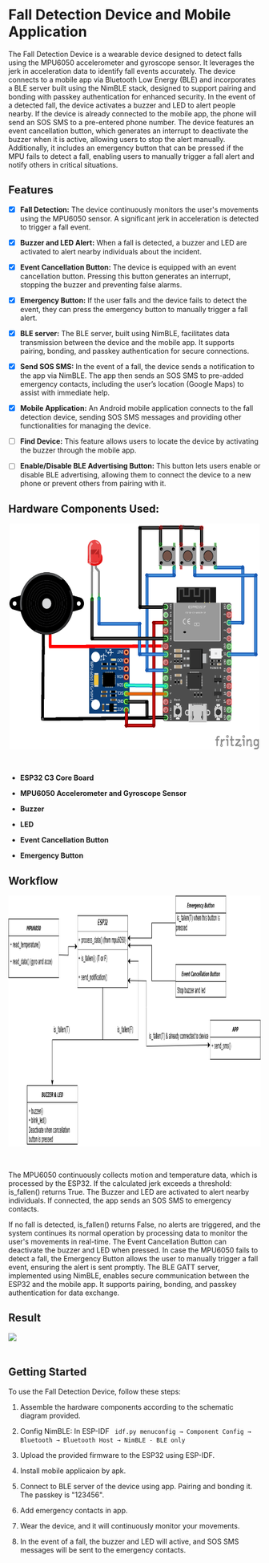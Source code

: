 # Fall Detection Device and Mobile Application


The Fall Detection Device is a wearable device designed to detect falls using the MPU6050 accelerometer and gyroscope sensor. It leverages the jerk in acceleration data to identify fall events accurately.
The device connects to a mobile app via Bluetooth Low Energy (BLE) and incorporates a BLE server built using the NimBLE stack, designed to support pairing and bonding with passkey authentication for enhanced security.
In the event of a detected fall, the device activates a buzzer and LED to alert people nearby. If the device is already connected to the mobile app, the phone will send an SOS SMS to a pre-entered phone number.
The device features an event cancellation button, which generates an interrupt to deactivate the buzzer when it is active, allowing users to stop the alert manually. Additionally, it includes an emergency button that can be pressed if the MPU fails to detect a fall, enabling users to manually trigger a fall alert and notify others in critical situations.



## Features

- [x] **Fall Detection:** The device continuously monitors the user's movements using the MPU6050 sensor. A significant jerk in acceleration is detected to trigger a fall event.

- [x] **Buzzer and LED Alert:** When a fall is detected, a buzzer and LED are activated to alert nearby individuals about the incident.

- [x] **Event Cancellation Button:** The device is equipped with an event cancellation button. Pressing this button generates an interrupt, stopping the buzzer and preventing false alarms.

- [x] **Emergency Button:** If the user falls and the device fails to detect the event, they can press the emergency button to manually trigger a fall alert.

- [x] **BLE server:** The BLE server, built using NimBLE, facilitates data transmission between the device and the mobile app. It supports pairing, bonding, and passkey authentication for secure connections.

- [x] **Send SOS SMS:** In the event of a fall, the device sends a notification to the app via NimBLE. The app then sends an SOS SMS to pre-added emergency contacts, including the user’s location (Google Maps) to assist with immediate help.

- [x] **Mobile Application:** An Android mobile application connects to the fall detection device, sending SOS SMS messages and providing other functionalities for managing the device.

- [ ] **Find Device:** This feature allows users to locate the device by activating the buzzer through the mobile app.

- [ ] **Enable/Disable BLE Advertising Button:** This button lets users enable or disable BLE advertising, allowing them to connect the device to a new phone or prevent others from pairing with it.

## Hardware Components Used:
<p align="center">
<img src="https://github.com/hienlk/fallen-detector/blob/sp/res/falldetector_bb.png" height="450" width="500">
</p>
<br>

- **ESP32 C3 Core Board** 

- **MPU6050 Accelerometer and Gyroscope Sensor** 

- **Buzzer** 

- **LED** 

- **Event Cancellation Button** 

- **Emergency Button**

## Workflow
<p align="center">
<img src="https://github.com/hienlk/fallen-detector/blob/sp/res/uml.png" height="500" width="700">
</p>
<br>

The MPU6050 continuously collects motion and temperature data, which is processed by the ESP32.
If the calculated jerk exceeds a threshold:
is_fallen() returns True.
The Buzzer and LED are activated to alert nearby individuals.
If connected, the app sends an SOS SMS to emergency contacts.

If no fall is detected, is_fallen() returns False, no alerts are triggered, and the system continues its normal operation by processing data to monitor the user's movements in real-time.
The Event Cancellation Button can deactivate the buzzer and LED when pressed.
In case the MPU6050 fails to detect a fall, the Emergency Button allows the user to manually trigger a fall event, ensuring the alert is sent promptly.
The BLE GATT server, implemented using NimBLE, enables secure communication between the ESP32 and the mobile app. It supports pairing, bonding, and passkey authentication for data exchange.

## Result

<img src="https://github.com/hienlk/fallen-detector/blob/sp/res/result.gif" width="500">
<br><br>

## Getting Started

To use the Fall Detection Device, follow these steps:

1. Assemble the hardware components according to the schematic diagram provided.

2. Config NimBLE: In ESP-IDF ``` idf.py menuconfig → Component Config → Bluetooth → Bluetooth Host → NimBLE - BLE only```

3. Upload the provided firmware to the ESP32 using ESP-IDF.

4. Install mobile applicaion by apk.

5. Connect to BLE server of the device using app. Pairing and bonding it. The passkey is "123456".

6. Add emergency contacts in app.

7. Wear the device, and it will continuously monitor your movements.

8. In the event of a fall, the buzzer and LED will active, and SOS SMS messages will be sent to the emergency contacts.

